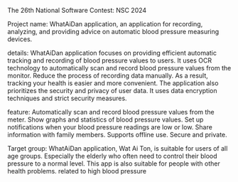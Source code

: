 The 26th National Software Contest: NSC 2024

Project name: WhatAiDan application, an application for recording, analyzing, and providing advice on automatic blood pressure measuring devices.

details:
WhatAiDan application focuses on providing efficient automatic tracking and recording of blood pressure values ​​to users. It uses OCR technology to automatically scan and record blood pressure values ​​from the monitor. Reduce the process of recording data manually. As a result, tracking your health is easier and more convenient. The application also prioritizes the security and privacy of user data. It uses data encryption techniques and strict security measures.

feature:
Automatically scan and record blood pressure values ​​from the meter.
Show graphs and statistics of blood pressure values.
Set up notifications when your blood pressure readings are low or low.
Share information with family members.
Supports offline use.
Secure and private.

Target group:
WhatAiDan application, Wat Ai Ton, is suitable for users of all age groups. Especially the elderly who often need to control their blood pressure to a normal level. This app is also suitable for people with other health problems. related to high blood pressure